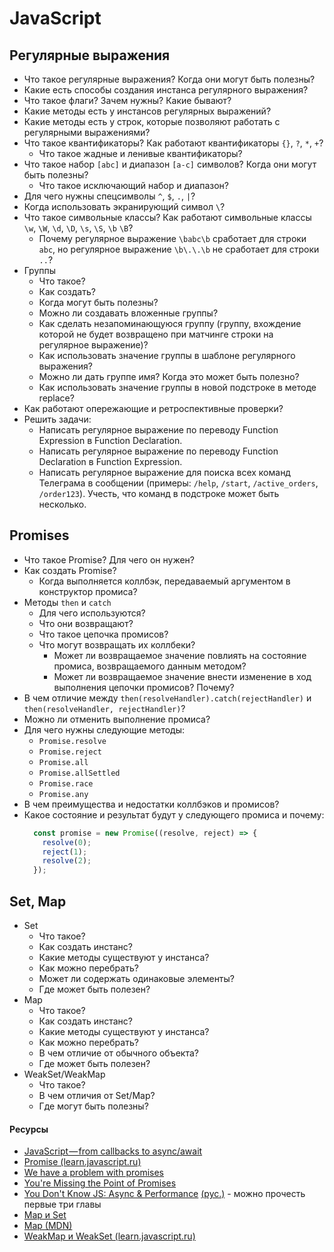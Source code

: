 # JavaScript

## Регулярные выражения

* Что такое регулярные выражения? Когда они могут быть полезны?
* Какие есть способы создания инстанса регулярного выражения?
* Что такое флаги? Зачем нужны? Какие бывают?
* Какие методы есть у инстансов регулярных выражений?
* Какие методы есть у строк, которые позволяют работать с регулярными выражениями?
* Что такое квантификаторы? Как работают квантификаторы `{}`, `?`, `*`, `+`?
  * Что такое жадные и ленивые квантификаторы?
* Что такое набор `[abc]` и диапазон `[a-c]` символов? Когда они могут быть полезны?
  * Что такое исключающий набор и диапазон?
* Для чего нужны спецсимволы `^`, `$`, `.`, `|`?
* Когда использовать экранирующий символ `\`?
* Что такое символьные классы? Как работают символьные классы `\w`, `\W`, `\d`, `\D`, `\s`, `\S`, `\b` `\B`?
  * Почему регулярное выражение `\babc\b` сработает для строки `abc`, но регулярное выражение `\b\.\.\b` не сработает для строки `..`?
* Группы
  * Что такое?
  * Как создать?
  * Когда могут быть полезны?
  * Можно ли создавать вложенные группы?
  * Как сделать незапоминающуюся группу (группу, вхождение которой не будет возвращено при матчинге строки на регулярное выражение)?
  * Как использовать значение группы в шаблоне регулярного выражения?
  * Можно ли дать группе имя? Когда это может быть полезно?
  * Как использовать значение группы в новой подстроке в методе replace?
* Как работают опережающие и ретроспективные проверки?
* Решить задачи:
  * Написать регулярное выражение по переводу Function Expression в Function Declaration.
  * Написать регулярное выражение по переводу Function Declaration в Function Expression.
  * Написать регулярное выражение для поиска всех команд Телеграма в сообщении (примеры: `/help`, `/start`, `/active_orders`, `/order123`). Учесть, что команд в подстроке может быть несколько.

## Promises

* Что такое Promise? Для чего он нужен?
* Как создать Promise?
  * Когда выполняется коллбэк, передаваемый аргументом в конструктор промиса?
* Методы `then` и `catch`
  * Для чего используются?
  * Что они возвращают?
  * Что такое цепочка промисов?
  * Что могут возвращать их коллбеки?
    * Может ли возвращаемое значение повлиять на состояние промиса, возвращаемого данным методом?
    * Может ли возвращаемое значение внести изменение в ход выполнения цепочки промисов? Почему?
* В чем отличие между `then(resolveHandler).catch(rejectHandler)` и `then(resolveHandler, rejectHandler)`?
* Можно ли отменить выполнение промиса?
* Для чего нужны следующие методы:
  * `Promise.resolve`
  * `Promise.reject`
  * `Promise.all`
  * `Promise.allSettled`
  * `Promise.race`
  * `Promise.any`
* В чем преимущества и недостатки коллбэков и промисов?
* Какое состояние и результат будут у следующего промиса и почему:
  ```javascript
    const promise = new Promise((resolve, reject) => {
      resolve(0);
      reject(1);
      resolve(2);
    });
  ```

## Set, Map

* Set
  * Что такое?
  * Как создать инстанс?
  * Какие методы существуют у инстанса?
  * Как можно перебрать?
  * Может ли содержать одинаковые элементы?
  * Где может быть полезен?
* Map
  * Что такое?
  * Как создать инстанс?
  * Какие методы существуют у инстанса?
  * Как можно перебрать?
  * В чем отличие от обычного объекта?
  * Где может быть полезен?
* WeakSet/WeakMap
  * Что такое?
  * В чем отличия от Set/Map?
  * Где могут быть полезны?

#### Ресурсы

* [JavaScript — from callbacks to async/await](https://medium.freecodecamp.org/javascript-from-callbacks-to-async-await-1cc090ddad99)
* [Promise (learn.javascript.ru)](https://learn.javascript.ru/promise)
* [We have a problem with promises](https://pouchdb.com/2015/05/18/we-have-a-problem-with-promises.html)
* [You're Missing the Point of Promises](https://blog.domenic.me/youre-missing-the-point-of-promises/#toc_1)
* [You Don't Know JS: Async & Performance](https://github.com/leonardomso/You-Dont-Know-JS/tree/master/async%20%26%20performance) [(рус.)](https://github.com/devSchacht/You-Dont-Know-JS/tree/master/async%20%26%20performance) - можно прочесть первые три главы
* [Map и Set](https://learn.javascript.ru/map-set)
* [Map (MDN)](https://developer.mozilla.org/en-US/docs/Web/JavaScript/Reference/Global_Objects/Map)
* [WeakMap и WeakSet (learn.javascript.ru)](https://learn.javascript.ru/weakmap-weakset)
